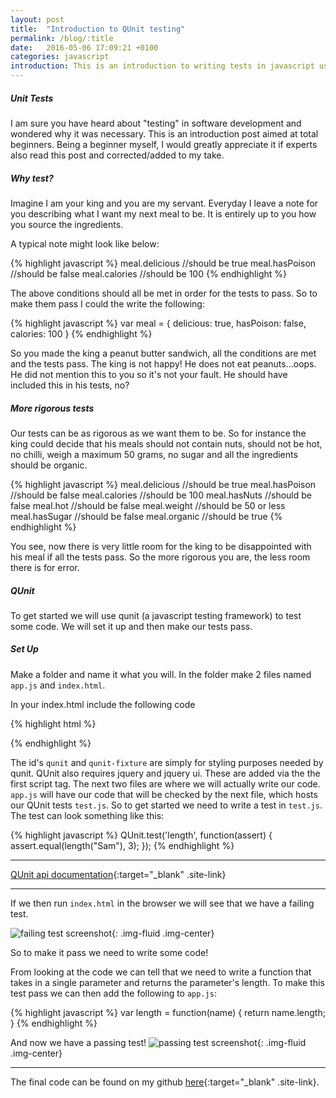 ```yaml
---
layout: post
title:  "Introduction to QUnit testing"
permalink: /blog/:title
date:   2016-05-06 17:09:21 +0100
categories: javascript
introduction: This is an introduction to writing tests in javascript using QUnit.
---
```

##### Unit Tests
I am sure you have heard about "testing" in software development and wondered why it was necessary. This is an introduction post aimed at total beginners. Being a beginner myself, I would greatly appreciate it if experts also read this post and corrected/added to my take.

##### Why test?
Imagine I am your king and you are my servant. Everyday I leave a note for you describing what I want my next meal to be. It is entirely up to you how you source the ingredients.

A typical note might look like below:

{% highlight javascript %}
meal.delicious
//should be true
meal.hasPoison
//should be false
meal.calories
//should be 100
{% endhighlight %}

The above conditions should all be met in order for the tests to pass. So to make them pass I could the write the following:

{% highlight javascript %}
var meal = {
  delicious: true,
  hasPoison: false,
  calories: 100
}
{% endhighlight %}

So you made the king a peanut butter sandwich, all the conditions are met and the tests pass. The king is not happy! He does not eat peanuts...oops. He did not mention this to you so it's not your fault. He should have included this in his tests, no?  

##### More rigorous tests

Our tests can be as rigorous as we want them to be. So for instance the king could decide that his meals should not contain nuts, should not be hot, no chilli, weigh a maximum 50 grams, no sugar and all the ingredients should be organic.

{% highlight javascript %}
meal.delicious
//should be true
meal.hasPoison
//should be false
meal.calories
//should be 100
meal.hasNuts
//should be false
meal.hot
//should be false
meal.weight
//should be 50 or less
meal.hasSugar
//should be false
meal.organic
//should be true
{% endhighlight %}

You see, now there is very little room for the king to be disappointed with his meal if all the tests pass. So the more rigorous you are, the less room there is for error.

##### QUnit

To get started we will use qunit (a javascript testing framework) to test some code. We will set it up and then make our tests pass.

##### Set Up

Make a folder and name it what you will.
In the folder make 2 files named ```app.js``` and ```index.html```.

In your index.html include the following code

{% highlight html %}
<!DOCTYPE html>
<html>
<head>
  <meta charset="utf-8">
  <meta name="viewport" content="width=device-width">
  <title>QUnit Example</title>
  <link rel="stylesheet" href="https://code.jquery.com/qunit/qunit-1.23.1.css">
</head>
<body>
  <div id="qunit"></div>
  <div id="qunit-fixture"></div>
  <script src="https://code.jquery.com/qunit/qunit-1.23.1.js"></script>
  <script src="app.js"></script>
  <script src="test.js"></script>

</body>
</html>
{% endhighlight %}

The id's ```qunit``` and ```qunit-fixture``` are simply for styling purposes needed by qunit. QUnit also requires jquery and jquery ui. These are added via the the first script tag.
The next two files are where we will actually write our code. ```app.js``` will have our code that will be checked by the next file, which hosts our QUnit tests ```test.js```.
So to get started we need to write a test in ```test.js```. The test can look something like this:

{% highlight javascript %}
QUnit.test('length', function(assert) {
    assert.equal(length("Sam"), 3);
});
{% endhighlight %}
***
[QUnit api documentation](http://api.qunitjs.com/category/assert/){:target="_blank" .site-link}

***

If we then run ```index.html``` in the browser we will see that we have a failing test.

![failing test screenshot](http://i.imgur.com/KfMWQLR.png){: .img-fluid .img-center}

So to make it pass we need to write some code!

From looking at the code we can tell that we need to write a function that takes in a single parameter and returns the parameter's length. To make this test pass we can then add the following to ```app.js```:

{% highlight javascript %}
var length = function(name) {
	return name.length;
}
{% endhighlight %}

And now we have a passing test!
![passing test screenshot](http://i.imgur.com/6cjXKJS.png){: .img-fluid .img-center}

*****
The final code can be found on my github [here](https://github.com/LookOnTheBrightSide/qunit_base){:target="_blank" .site-link}.
